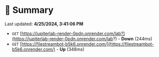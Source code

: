 # 📖 Summary
Last updated: **4/25/2024, 3:41:06 PM**

- `GET` [https://jupiterlab-render-0pdn.onrender.com/lab?](https://jupiterlab-render-0pdn.onrender.com/lab?) - **Down** (244ms)
- `GET` [https://filestreambot-b5k6.onrender.com/](https://filestreambot-b5k6.onrender.com/) - **Up** (348ms)
